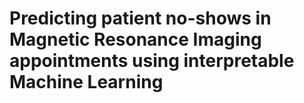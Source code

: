 # Predicting patient no-shows in Magnetic Resonance Imaging appointments using interpretable Machine Learning
